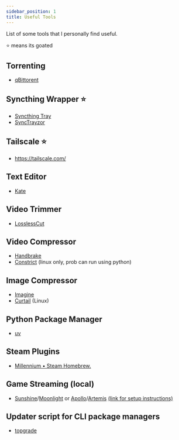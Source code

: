 ```yaml
---
sidebar_position: 1
title: Useful Tools
---
```

List of some tools that I personally find useful.

⭐ means its goated

## Torrenting
- [qBittorent](https://www.qbittorrent.org/download)
## Syncthing Wrapper ⭐
- [Syncthing Tray](https://github.com/Martchus/syncthingtray)
- [SyncTrayzor](https://github.com/canton7/SyncTrayzor)
## Tailscale ⭐
- https://tailscale.com/
## Text Editor
- [Kate](https://kate-editor.org/get-it/)
## Video Trimmer
- [LosslessCut](https://mifi.no/losslesscut/)
## Video Compressor
- [Handbrake](https://handbrake.fr/)
- [Constrict](https://github.com/Wartybix/Constrict) (linux only, prob can run using python)
## Image Compressor
- [Imagine](https://github.com/meowtec/Imagine/releases)
- [Curtail](https://flathub.org/apps/com.github.huluti.Curtail) (Linux)
## Python Package Manager
- [uv](https://docs.astral.sh/uv/)
## Steam Plugins
- [Millennium • Steam Homebrew.](https://steambrew.app/)
## Game Streaming (local)
- [Sunshine](https://app.lizardbyte.dev/Sunshine/)/[Moonlight](https://moonlight-stream.org/) or [Apollo](https://github.com/ClassicOldSong/Apollo)/[Artemis](https://github.com/ClassicOldSong/moonlight-android) [(link for setup instructions)](./tailscale/game-streaming.md)
## Updater script for CLI package managers
- [topgrade](https://github.com/topgrade-rs/topgrade)